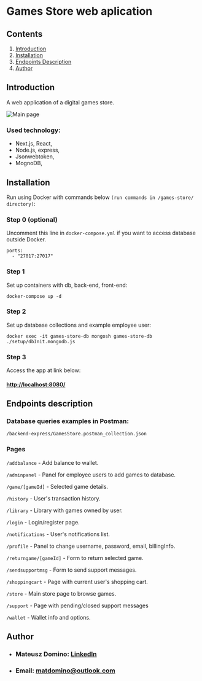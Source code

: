 # Games Store web aplication
## Contents
1. [Introduction](#introduction)
2. [Installation](#installation)
3. [Endpoints Description](#endpoints-description)
4. [Author](#author)

## Introduction
A web application of a digital games store.

![Main page](https://i.imgur.com/ESQwS5A.png)

### Used technology:
- Next.js, React,
- Node.js, express,
- Jsonwebtoken,
- MognoDB,


## Installation
Run using Docker with commands below `(run commands in /games-store/ directory)`:

### Step 0 (optional)
Uncomment this line in `docker-compose.yml` if you want to access database outside Docker.
```
ports:
  - "27017:27017"
```

### Step 1
Set up containers with db, back-end, front-end:
```
docker-compose up -d
```

### Step 2
Set up database collections and example employee user:
```
docker exec -it games-store-db mongosh games-store-db ./setup/dbInit.mongodb.js
```

### Step 3
Access the app at link below:
#### [http://localhost:8080/](http://localhost:8080/)

## Endpoints description
### Database queries examples in Postman:
`/backend-express/GamesStore.postman_collection.json`

### Pages

`/addbalance` - Add balance to wallet.

`/adminpanel` - Panel for employee users to add games to database.

`/game/[gameId]` - Selected game details.

`/history` - User's transaction history.

`/library` - Library with games owned by user.

`/login` - Login/register page.

`/notifications` - User's notifications list.

`/profile` - Panel to change username, password, email, billingInfo.

`/returngame/[gameId]` - Form to return selected game.

`/sendsupportmsg` - Form to send support messages.

`/shoppingcart` - Page with current user's shopping cart.

`/store` - Main store page to browse games. 

`/support` - Page with pending/closed support messages

`/wallet` - Wallet info and options.

## Author
* ### Mateusz Domino: [LinkedIn](https://www.linkedin.com/in/mateusz-domino-214927270/)
* ### Email: [matdomino@outlook.com](mailto:matdomino@outlook.com)